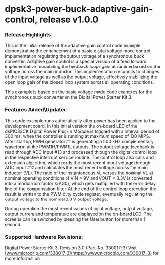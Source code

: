 # dpsk3-power-buck-adaptive-gain-control, release v1.0.0

### Release Highlights
This is the initial release of the adaptive gain control code example demonstrating the enhancement of a basic 
digital voltage mode control implementation regulating the output voltage of a synchronous buck converter. 
Adaptive gain control is a special version of a feed forward implementation modulating the feedback loops gain
at runtime based on the voltage across the main inductor. This implementation responds to changes of the input
voltage as well as the output voltage, effectively stabilizing the open loop gain of the closed loop system 
across all operating conditions.

This example is based on the basic voltage mode code examples for the synchronous buck converter on the 
Digital Power Starter Kit 3.

### Features Added\Updated
This code example runs automatically after power has been applied to the development board. In this initial version 
the on-board LED of the dsPIC33CK Digital Power Plug-In Module is toggled with a interval period of 300 ms, when the 
controller is running at maximum speed of 100 MIPS. After startup, PWM generator #1 is generating a 500 kHz complementary 
waveform at the PWM1H/PWM1L outputs. The output voltage feedback is read through ADC input #13 and processed through the 
digital control loop in the respective interrupt service routine. The control loop also calls and extension algorithm, 
which reads the most recent input voltage through ADC input #12 and calculates the most recent voltage across the main 
inductor (VL). The ratio of the instantaneous VL versus the nominal VL at nominal operating conditions of VIN = 9V and 
VOUT = 3.3V is converted into a modulation factor k(AGC), which gets multiplied with the error delay line of the compensation
filter. At the end of the control loop execution the result is written to the PWM duty cycle register, eventually regulating 
the output voltage to the nominal 3.3 V output voltage.

During operation the most recent values of input voltage, output voltage, output current and temperature are displayed on 
the on-board LCD. The screens can be switched by pressing the User button for more than 1 second.

### Supported Hardware Revisions:
Digital Power Starter Kit 3, Revision 3.0 (Part-No. 330017-3)
Visit [www.microchip.com/330017-3](https://www.microchip.com/330017-3) for more information
